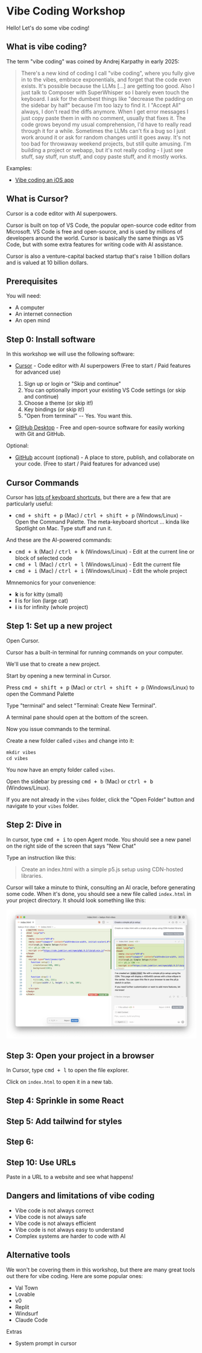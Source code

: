 # Vibe Coding Workshop

Hello! Let's do some vibe coding!

## What is vibe coding?

The term "vibe coding" was coined by Andrej Karpathy in early 2025:

> There's a new kind of coding I call "vibe coding", where you fully give in to the vibes, embrace exponentials, and forget that the code even exists. It's possible because the LLMs [...] are getting too good. Also I just talk to Composer with SuperWhisper so I barely even touch the keyboard. I ask for the dumbest things like "decrease the padding on the sidebar by half" because I'm too lazy to find it. I "Accept All" always, I don't read the diffs anymore. When I get error messages I just copy paste them in with no comment, usually that fixes it. The code grows beyond my usual comprehension, I'd have to really read through it for a while. Sometimes the LLMs can't fix a bug so I just work around it or ask for random changes until it goes away. It's not too bad for throwaway weekend projects, but still quite amusing. I'm building a project or webapp, but it's not really coding - I just see stuff, say stuff, run stuff, and copy paste stuff, and it mostly works.

Examples:

- [Vibe coding an iOS app](https://x.com/karpathy/status/1903671737780498883)

## What is Cursor?

Cursor is a code editor with AI superpowers.

Cursor is built on top of VS Code, the popular open-source code editor from Microsoft. VS Code is free and open-source, and is used by millions of developers around the world. Cursor is basically the same things as VS Code, but with some extra features for writing code with AI assistance.

Cursor is also a venture-capital backed startup that's raise 1 billion dollars and is valued at 10 billion dollars.

## Prerequisites

You will need:

- A computer
- An internet connection
- An open mind

## Step 0: Install software

In this workshop we will use the following software:

- [Cursor](https://www.cursor.com/) - Code editor with AI superpowers (Free to start / Paid features for advanced use)
    1. Sign up or login or "Skip and continue"
    1. You can optionally import your existing VS Code settings (or skip and continue)
    1. Choose a theme (or skip it!)
    1. Key bindings (or skip it!)
    1.  "Open from terminal" -- Yes. You want this.

- [GitHub Desktop](https://github.com/apps/desktop) - Free and open-source software for easily working with Git and GitHub.

Optional:

- [GitHub](https://github.com/) account (optional) - A place to store, publish, and collaborate on your code. (Free to start / Paid features for advanced use)


## Cursor Commands

Cursor has [lots of keyboard shortcuts](https://docs.cursor.com/configuration/kbd), but there are a few that are particularly useful:

- <kbd>cmd + shift + p</kbd> (Mac) / <kbd>ctrl + shift + p</kbd> (Windows/Linux) - Open the Command Palette. The meta-keyboard shortcut ... kinda like Spotlight on Mac. Type stuff and run it.

And these are the AI-powered commands:

- <kbd>cmd + k</kbd> (Mac) / <kbd>ctrl + k</kbd> (Windows/Linux) - Edit at the current line or block of selected code
- <kbd>cmd + l</kbd> (Mac) / <kbd>ctrl + l</kbd> (Windows/Linux) - Edit the current file
- <kbd>cmd + i</kbd> (Mac) / <kbd>ctrl + i</kbd> (Windows/Linux) - Edit the whole project

Mmnemonics for your convenience:

- **k** is for kitty (small)
- **l** is for lion (large cat)
- **i** is for infinity (whole project)

## Step 1: Set up a new project

Open Cursor.

Cursor has a built-in terminal for running commands on your computer.

We'll use that to create a new project.

Start by opening a new terminal in Cursor.

Press <kbd>cmd + shift + p</kbd> (Mac) or <kbd>ctrl + shift + p</kbd> (Windows/Linux) to open the Command Palette 

Type "terminal" and select "Terminal: Create New Terminal".

A terminal pane should open at the bottom of the screen.

Now you issue commands to the terminal.

Create a new folder called `vibes` and change into it:

```
mkdir vibes
cd vibes
```

You now have an empty folder called `vibes`.

Open the sidebar by pressing <kbd>cmd + b</kbd> (Mac) or <kbd>ctrl + b</kbd> (Windows/Linux).

If you are not already in the `vibes` folder, click the "Open Folder" button and navigate to your `vibes` folder.

## Step 2: Dive in

In cursor, type <kbd>cmd + i</kbd> to open Agent mode. You should see a new panel on the right side of the screen that says "New Chat"

Type an instruction like this:

> Create an index.html with a simple p5.js setup using CDN-hosted libraries.

Cursor will take a minute to think, consulting an AI oracle, before generating some code. When it's done, you should see a new file called `index.html` in your project directory. It should look something like this:

![cursor-agent-mode](./images/cursor-agent.png)

## Step 3: Open your project in a browser

In Cursor, type <kbd>cmd + l</kbd> to open the file explorer.

Click on `index.html` to open it in a new tab.

## Step 4: Sprinkle in some React

## Step 5: Add tailwind for styles

## Step 6: 

## Step 10: Use URLs

Paste in a URL to a website and see what happens!

## Dangers and limitations of vibe coding

- Vibe code is not always correct
- Vibe code is not always safe
- Vibe code is not always efficient
- Vibe code is not always easy to understand
- Complex systems are harder to code with AI

## Alternative tools

We won't be covering them in this workshop, but there are many great tools out there for vibe coding. Here are some popular ones:

- Val Town
- Lovable
- v0
- Replit
- Windsurf
- Claude Code


Extras

- System prompt in cursor